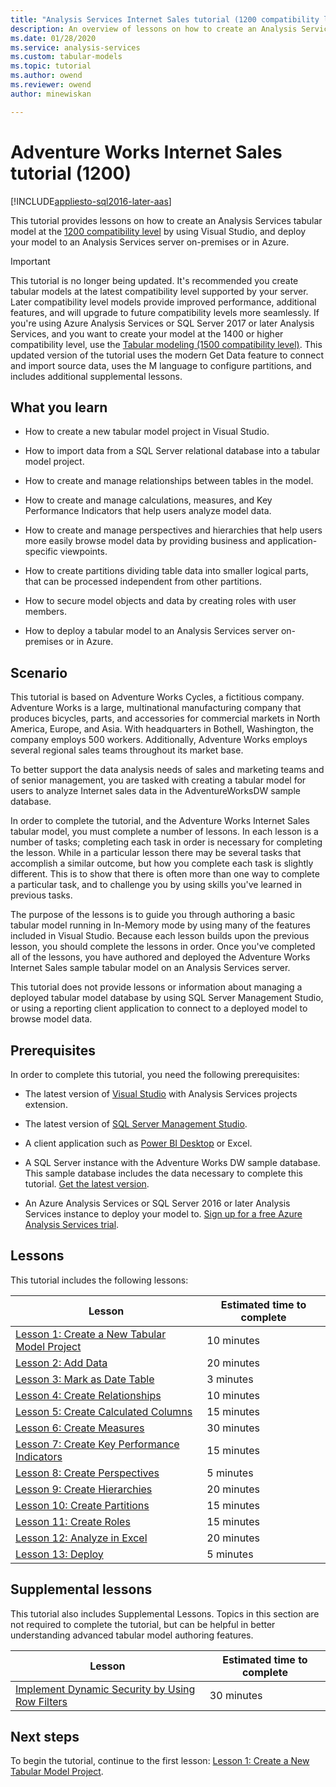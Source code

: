 ```yaml
---
title: "Analysis Services Internet Sales tutorial (1200 compatibility level) | Microsoft Docs"
description: An overview of lessons on how to create an Analysis Services tabular model at the 1200 compatibility level.
ms.date: 01/28/2020
ms.service: analysis-services
ms.custom: tabular-models
ms.topic: tutorial
ms.author: owend
ms.reviewer: owend
author: minewiskan

---
```

# Adventure Works Internet Sales tutorial (1200)
[!INCLUDE[appliesto-sql2016-later-aas](../includes/appliesto-sql2016-later-aas.md)]

This tutorial provides lessons on how to create an Analysis Services tabular model at the [1200 compatibility level](../tabular-models/compatibility-level-for-tabular-models-in-analysis-services.md) by using Visual Studio, and deploy your model to an Analysis Services server on-premises or in Azure.  

> [!IMPORTANT]
> This tutorial is no longer being updated. It's recommended you create tabular models at the latest compatibility level supported by your server. Later compatibility level models provide improved performance, additional features, and will upgrade to future compatibility levels more seamlessly. If you're using Azure Analysis Services or SQL Server 2017 or later Analysis Services, and you want to create your model at the 1400 or higher compatibility level, use the [Tabular modeling (1500 compatibility level)](../tutorial-tabular-1400/as-adventure-works-tutorial.md). This updated version of the tutorial uses the modern Get Data feature to connect and import source data, uses the M language to configure partitions, and includes additional supplemental lessons.
  
## What you learn   
  
-   How to create a new tabular model project in Visual Studio.
  
-   How to import data from a SQL Server relational database into a tabular model project.  
  
-   How to create and manage relationships between tables in the model.  
  
-   How to create and manage calculations, measures, and Key Performance Indicators that help users analyze model data.  
  
-   How to create and manage perspectives and hierarchies that help users more easily browse model data by providing business and application-specific viewpoints.  
  
-   How to create partitions dividing table data into smaller logical parts, that can be processed independent from other partitions.  
  
-   How to secure model objects and data by creating roles with user members.  
  
-   How to deploy a tabular model to an Analysis Services server on-premises or in Azure.  
  
## Scenario

This tutorial is based on Adventure Works Cycles, a fictitious company. Adventure Works is a large, multinational manufacturing company that produces  bicycles, parts, and accessories for commercial markets in North America, Europe, and Asia. With headquarters in Bothell, Washington, the company employs 500 workers. Additionally, Adventure Works employs several regional sales teams throughout its market base.  
  
To better support the data analysis needs of sales and marketing teams and of senior management, you are tasked with creating a tabular model for users to analyze Internet sales data in the AdventureWorksDW sample database.  
  
In order to complete the tutorial, and the Adventure Works Internet Sales tabular model, you must complete a number of lessons. In each lesson is a number of tasks; completing each task in order is necessary for completing the lesson. While in a particular lesson there may be several tasks that accomplish a similar outcome, but how you complete each task is slightly different. This is to show that there is often more than one way to complete a particular task, and to challenge you by using skills you've learned in previous tasks.  
  
The purpose of the lessons is to guide you through authoring a basic tabular model running in In-Memory mode by using many of the features included in Visual Studio. Because each lesson builds upon the previous lesson, you should complete the lessons in order. Once you've completed all of the lessons, you have authored and deployed the Adventure Works Internet Sales sample tabular model on an Analysis Services server.  
  
This tutorial does not provide lessons or information about managing a deployed tabular model database by using SQL Server Management Studio, or using a reporting client application to connect to a deployed model to browse model data.  
  
## Prerequisites

In order to complete this tutorial, you need the following prerequisites:  
  
-   The latest version of [Visual Studio](/sql/ssdt/download-sql-server-data-tools-ssdt) with Analysis Services projects extension.

-   The latest version of [SQL Server Management Studio](/sql/ssms/download-sql-server-management-studio-ssms). 
  
-   A client application such as [Power BI Desktop](https://powerbi.microsoft.com/desktop/) or Excel.    
  
-   A SQL Server instance with the Adventure Works DW sample database. This sample database includes the data necessary to complete this tutorial. [Get the latest version](https://github.com/Microsoft/sql-server-samples/releases/tag/adventureworks).  
  
-   An Azure Analysis Services or SQL Server 2016 or later Analysis Services instance to deploy your model to. [Sign up for a free Azure Analysis Services trial](https://azure.microsoft.com/services/analysis-services/).
  
## Lessons  
This tutorial includes the following lessons:  
  
|Lesson|Estimated time to complete|  
|----------|------------------------------|  
|[Lesson 1: Create a New Tabular Model Project](lesson-1-create-a-new-tabular-model-project.md)|10 minutes|  
|[Lesson 2: Add Data](lesson-2-add-data.md)|20 minutes|  
|[Lesson 3: Mark as Date Table](lesson-3-mark-as-date-table.md)|3 minutes|  
|[Lesson 4: Create Relationships](lesson-4-create-relationships.md)|10 minutes|  
|[Lesson 5: Create Calculated Columns](lesson-5-create-calculated-columns.md)|15 minutes|
|[Lesson 6: Create Measures](lesson-6-create-measures.md)|30 minutes|  
|[Lesson 7: Create Key Performance Indicators](lesson-7-create-key-performance-indicators.md)|15 minutes|  
|[Lesson 8: Create Perspectives](lesson-8-create-perspectives.md)|5 minutes|  
|[Lesson 9: Create Hierarchies](lesson-9-create-hierarchies.md)|20 minutes|  
|[Lesson 10: Create Partitions](lesson-10-create-partitions.md)|15 minutes|  
|[Lesson 11: Create Roles](lesson-11-create-roles.md)|15 minutes|  
|[Lesson 12: Analyze in Excel](lesson-12-analyze-in-excel.md)|20 minutes| 
|[Lesson 13: Deploy](lesson-13-deploy.md)|5 minutes|  
  
## Supplemental lessons  
This tutorial also includes Supplemental Lessons. Topics in this section are not required to complete the tutorial, but can be helpful in better understanding advanced tabular model authoring features.  
  
|Lesson|Estimated time to complete|  
|----------|------------------------------|  
|[Implement Dynamic Security by Using Row Filters](supplemental-lesson-implement-dynamic-security-by-using-row-filters.md)|30 minutes|  

## Next steps  
To begin the tutorial, continue to the first lesson: [Lesson 1: Create a New Tabular Model Project](lesson-1-create-a-new-tabular-model-project.md).  
  
  
  


